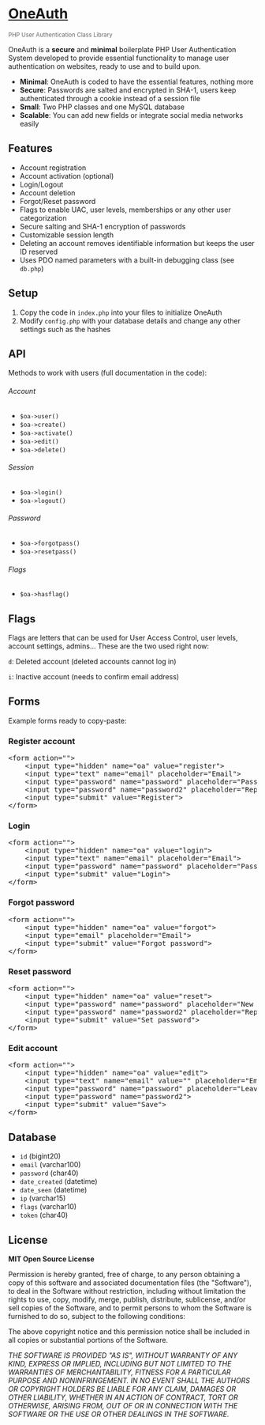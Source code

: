 # [OneAuth](https://github.com/luckyshot/OneAuth) <br>
<small style="opacity:.66">PHP User Authentication Class Library</small>

OneAuth is a **secure** and **minimal** boilerplate PHP User Authentication System developed to provide essential functionality to manage user authentication on websites, ready to use and to build upon.

* **Minimal**: OneAuth is coded to have the essential features, nothing more
* **Secure**: Passwords are salted and encrypted in SHA-1, users keep authenticated through a cookie instead of a session file
* **Small**: Two PHP classes and one MySQL database
* **Scalable**: You can add new fields or integrate social media networks easily


## Features

- Account registration
- Account activation (optional)
- Login/Logout
- Account deletion
- Forgot/Reset password
- Flags to enable UAC, user levels, memberships or any other user categorization
- Secure salting and SHA-1 encryption of passwords
- Customizable session length
- Deleting an account removes identifiable information but keeps the user ID reserved
- Uses PDO named parameters with a built-in debugging class (see <code>db.php</code>)

## Setup

1. Copy the code in <code>index.php</code> into your files to initialize OneAuth
2. Modify <code>config.php</code> with your database details and change any other settings such as the hashes

## API

Methods to work with users (full documentation in the code):

###### Account

- <code>$oa->user()</code>
- <code>$oa->create()</code>
- <code>$oa->activate()</code>
- <code>$oa->edit()</code>
- <code>$oa->delete()</code>

###### Session

- <code>$oa->login()</code>
- <code>$oa->logout()</code>

###### Password

- <code>$oa->forgotpass()</code>
- <code>$oa->resetpass()</code>

###### Flags

- <code>$oa->hasflag()</code>



## Flags

Flags are letters that can be used for User Access Control, user levels, account settings, admins&hellip; These are the two used right now:

<code>d</code>: Deleted account (deleted accounts cannot log in)

<code>i</code>: Inactive account (needs to confirm email address)


## Forms

Example forms ready to copy-paste:

### Register account

<pre>&lt;form action=""&gt;
	&lt;input type="hidden" name="oa" value="register"&gt;
	&lt;input type="text" name="email" placeholder="Email"&gt;
	&lt;input type="password" name="password" placeholder="Password"&gt;
	&lt;input type="password" name="password2" placeholder="Repeat password"&gt;
	&lt;input type="submit" value="Register"&gt;
&lt;/form&gt;</pre>

### Login

<pre>&lt;form action=""&gt;
	&lt;input type="hidden" name="oa" value="login"&gt;
	&lt;input type="text" name="email" placeholder="Email"&gt;
	&lt;input type="password" name="password" placeholder="Password"&gt;
	&lt;input type="submit" value="Login"&gt;
&lt;/form&gt;</pre>

### Forgot password

<pre>&lt;form action=""&gt;
	&lt;input type="hidden" name="oa" value="forgot"&gt;
	&lt;input type="email" placeholder="Email"&gt;
	&lt;input type="submit" value="Forgot password"&gt;
&lt;/form&gt;</pre>

### Reset password

<pre>&lt;form action=""&gt;
	&lt;input type="hidden" name="oa" value="reset"&gt;
	&lt;input type="password" name="password" placeholder="New password"&gt;
	&lt;input type="password" name="password2" placeholder="Repeat password"&gt;
	&lt;input type="submit" value="Set password"&gt;
&lt;/form&gt;</pre>

### Edit account

<pre>&lt;form action=""&gt;
	&lt;input type="hidden" name="oa" value="edit"&gt;
	&lt;input type="text" name="email" value="" placeholder="Email"&gt;
	&lt;input type="password" name="password" placeholder="Leave empty to keep current password"&gt;
	&lt;input type="password" name="password2"&gt;
	&lt;input type="submit" value="Save"&gt;
&lt;/form&gt;</pre>




## Database

* `id` (bigint20)
* `email` (varchar100)
* `password` (char40)
* `date_created` (datetime)
* `date_seen` (datetime)
* `ip` (varchar15)
* `flags` (varchar10)
* `token` (char40)





## License

**MIT Open Source License**

Permission is hereby granted, free of charge, to any person obtaining a copy of this software and associated documentation files (the "Software"), to deal in the Software without restriction, including without limitation the rights to use, copy, modify, merge, publish, distribute, sublicense, and/or sell copies of the Software, and to permit persons to whom the Software is furnished to do so, subject to the following conditions:

The above copyright notice and this permission notice shall be included in all copies or substantial portions of the Software.

_THE SOFTWARE IS PROVIDED "AS IS", WITHOUT WARRANTY OF ANY KIND, EXPRESS OR IMPLIED, INCLUDING BUT NOT LIMITED TO THE WARRANTIES OF MERCHANTABILITY, FITNESS FOR A PARTICULAR PURPOSE AND NONINFRINGEMENT. IN NO EVENT SHALL THE AUTHORS OR COPYRIGHT HOLDERS BE LIABLE FOR ANY CLAIM, DAMAGES OR OTHER LIABILITY, WHETHER IN AN ACTION OF CONTRACT, TORT OR OTHERWISE, ARISING FROM, OUT OF OR IN CONNECTION WITH THE SOFTWARE OR THE USE OR OTHER DEALINGS IN THE SOFTWARE._
